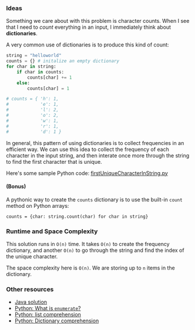 
### Ideas

Something we care about with this problem is character counts. When I
see that I need to _count_ everything in an input, I immediately think
about **dictionaries**. 

A very common use of dictionaries is to produce this kind of count:

```python
string = "helloworld"
counts = {} # initalize an empty dictionary
for char in string:
    if char in counts:
        counts[char] += 1
    else:
        counts[char] = 1

# counts = { 'h': 1,
#            'e': 1,
#            'l': 2,
#            'o': 2,
#            'w': 1,
#            'r': 1,
#            'd': 1 }
```

In general, this pattern of using dictionaries is to collect frequencies
in an efficient way. We can use this idea to collect the frequency of
each character in the input string, and then interate once more through
the string to find the first character that is unique.

Here's some sample Python code: [firstUniqueCharacterInString.py](./firstUniqueCharacterInString.py)

#### (Bonus)

A pythonic way to create the `counts` dictionary is to use the built-in
`count` method on Python arrays:

`counts = {char: string.count(char) for char in string}`

### Runtime and Space Complexity

This solution runs in `O(n)` time. It takes `O(n)` to create the frequency
dictionary, and another `O(n)` to go through the string and find the 
index of the unique character.

The space complexity here is `O(n)`. We are storing up to `n` items in the
dictionary.

### Other resources

* [Java solution](https://discuss.leetcode.com/topic/55148/java-7-lines-solution-29ms)
* [Python: What is `enumerate`?](https://docs.python.org/2/library/functions.html#enumerate)
* [Python: list comprehension](http://www.pythonforbeginners.com/basics/list-comprehensions-in-python)
* [Python: Dictionary comprehension](http://stackoverflow.com/questions/1747817/create-a-dictionary-with-list-comprehension-in-python)
